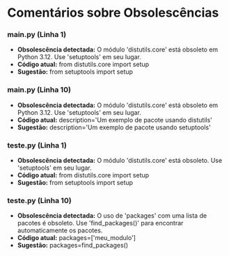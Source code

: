 # Comentários sobre Obsolescências

### main.py (Linha 1)
- **Obsolescência detectada:** O módulo 'distutils.core' está obsoleto em Python 3.12. Use 'setuptools' em seu lugar.
- **Código atual:** from distutils.core import setup
- **Sugestão:** from setuptools import setup


### main.py (Linha 10)
- **Obsolescência detectada:** O módulo 'distutils.core' está obsoleto em Python 3.12. Use 'setuptools' em seu lugar.
- **Código atual:** description='Um exemplo de pacote usando distutils'
- **Sugestão:** description='Um exemplo de pacote usando setuptools'


### teste.py (Linha 1)
- **Obsolescência detectada:** O módulo 'distutils.core' está obsoleto. Use 'setuptools' em seu lugar.
- **Código atual:** from distutils.core import setup
- **Sugestão:** from setuptools import setup


### teste.py (Linha 10)
- **Obsolescência detectada:** O uso de 'packages' com uma lista de pacotes é obsoleto. Use 'find_packages()' para encontrar automaticamente os pacotes.
- **Código atual:** packages=['meu_modulo']
- **Sugestão:** packages=find_packages()

